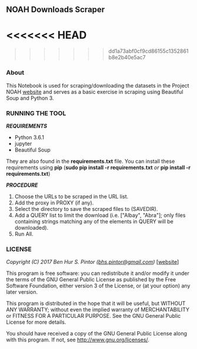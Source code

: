 ## NOAH Downloads Scraper
<<<<<<< HEAD
=======

>>>>>>> dd1a73abf0cf9cd86155c1352861b8e2b40e5ac7
### About
This Notebook is used for scraping/downloading the datasets in the Project NOAH [website](http://noah.up.edu.ph/) and serves as a basic exercise in scraping using Beautiful Soup and Python 3.

### RUNNING THE TOOL
_**REQUIREMENTS**_
* Python 3.6.1
* jupyter
* Beautiful Soup

They are also found in the __requirements.txt__ file.
You can install these requirements using __pip__ (__sudo pip install -r requirements.txt__ _or_ __pip install -r requirements.txt__)

_**PROCEDURE**_
1. Choose the URLs to be scraped in the URL list.
2. Add the proxy in PROXY (if any).
3. Select the directory to save the scraped files to (SAVEDIR).
4. Add a QUERY list to limit the download (i.e. ["Albay", "Abra"]; only files containing strings matching any of the elements in QUERY will be downloaded).
5. Run All.

### LICENSE  
_Copyright (C) 2017 Ben Hur S. Pintor (bhs.pintor@gmail.com)_ [[website](https://benhur07b.github.io)]

This program is free software: you can redistribute it and/or modify it under the terms of the GNU General Public License as published by the Free Software Foundation, either version 3 of the License, or (at your option) any later version.

This program is distributed in the hope that it will be useful, but WITHOUT ANY WARRANTY; without even the implied warranty of MERCHANTABILITY or FITNESS FOR A PARTICULAR PURPOSE.  See the GNU General Public License for more details.

You should have received a copy of the GNU General Public License along with this program.  If not, see <http://www.gnu.org/licenses/>.
